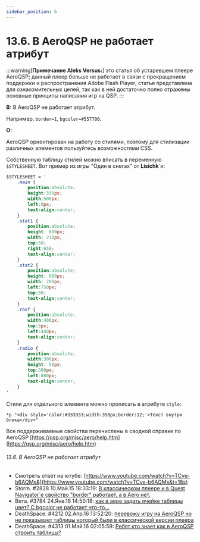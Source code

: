 ```yaml
---
sidebar_position: 6
---
```


# 13.6. В AeroQSP не работает атрибут
<!-- [:faq_13_06] -->

:::warning[**Примечание Aleks Versus:**]
это статья об устаревшем плеере AeroQSP; данный плеер больше не работает в связи с прекращением поддержки и распространения Adobe Flash Player; статья представлена для ознакомительных целей, так как в ней достаточно полно отражены основные принципы написания игр на QSP.
:::

**В:** В AeroQSP не работает атрибут.

Например, `border=1`, `bgcolor=#557700`.

**О:**

AeroQSP ориентирован на работу со стилями, поэтому для стилизации различных элементов пользуйтесь возможностями CSS.

Собственную таблицу стилей можно вписать в переменную `$STYLESHEET`. Вот пример из игры "Один в снегах" от **Lisichk**`и:
```css
$STYLESHEET = '
    .main { 
        position:absolute; 
        height:330px; 
        width:500px; 
        left:0px; 
        text-align:center; 
    } 
    .stat1 { 
        position:absolute;
        height: 600px; 
        width: 210px; 
        top:50;
        right:650;
        text-align:center; 
    } 
    .stat2 { 
        position:absolute;
        height: 600px;
        width: 200px;
        left:750px;
        top:50;
        text-align:center; 
    }
    .roof {
        position:absolute;
        width:400px;
        top:5px;
        left:440px;
        text-align:center;
    }
    .radio {
        position:absolute;
        width:300px;
        height: 50px;
        top:300px;
        left:800px;
        text-align:center;
    }
'
```
Стили для отдельного элемента можно прописать в атрибуте `style`:
```qsp
*p "<div style='color:#333333;width:350px;border:12;'>Текст внутри блока</div>"
```
Все поддерживаемые свойства перечислены в сводной справке по AeroQSP [https://qsp.org/misc/aero/help.htm](https://qsp.org/misc/aero/help.htm)

###### 13.6. В AeroQSP не работает атрибут
<!-- [:link_13_06] -->
- Смотреть ответ на ютубе: [https://www.youtube.com/watch?v=TCve-b6AQMs&](https://www.youtube.com/watch?v=TCve-b6AQMs&t=18s)
- Storm. #2828 10.Май.15 18:33:19: [В классическом плеере и в Quest Navigator`е свойство "border" работает, а в Aero нет.](https://qsp.org/index.php?option=com_agora&task=topic&id=40&p=113&prc=25&Itemid=57#p19941)
- Вета. #3784 24.Янв.16 14:50:18: [как в аере задать ячейке таблицы цвет? С bgcolor не работает что-то...](https://qsp.org/index.php?option=com_agora&task=topic&id=40&p=152&prc=25&Itemid=57#p22645)
- DeathSpace. #4212 02.Апр.16 13:52:20: [перевожу игру на AeroQSP но не показывает таблицы который были в классической версии плеера](https://qsp.org/index.php?option=com_agora&task=topic&id=40&p=169&prc=25&Itemid=57#p23639)
- DeathSpace. #4313 01.Май.16 02:05:59: [Ребят кто знает как в AeroQSP строить таблицы?](https://qsp.org/index.php?option=com_agora&task=topic&id=40&p=173&prc=25&Itemid=57#p23838)
